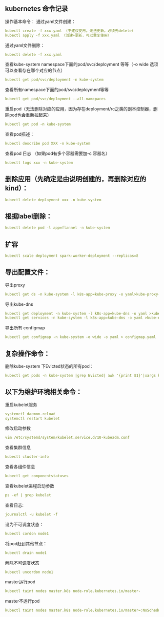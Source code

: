 kubernetes 命令记录
---
操作基本命令：
通过yaml文件创建：
```yaml
kubectl create -f xxx.yaml （不建议使用，无法更新，必须先delete）
kubectl apply -f xxx.yaml （创建+更新，可以重复使用）
```

通过yaml文件删除：
```yaml
kubectl delete -f xxx.yaml
```
查看kube-system namespace下面的pod/svc/deployment 等等（-o wide  选项可以查看存在哪个对应的节点）
```yaml
kubectl get pod/svc/deployment -n kube-system
```
查看所有namespace下面的pod/svc/deployment等等
```yaml
kubectl get pod/svc/deployment --all-namcpaces
```
重启pod（无法删除对应的应用，因为存在deployment/rc之类的副本控制器，删除pod也会重新拉起来）
```yaml
kubectl get pod -n kube-system
```
查看pod描述：
```yaml
kubectl describe pod XXX -n kube-system
```
查看pod 日志 （如果pod有多个容器需要加-c 容器名）
```yaml
kubectl logs xxx -n kube-system
```
## 删除应用（先确定是由说明创建的，再删除对应的kind）：
```yaml
kubectl delete deployment xxx -n kube-system
```
## 根据label删除：
```yaml
kubectl delete pod -l app=flannel -n kube-system
```
## 扩容
```yaml
kubectl scale deployment spark-worker-deployment --replicas=8
```
## 导出配置文件：
导出proxy
```yaml
kubectl get ds -n kube-system -l k8s-app=kube-proxy -o yaml>kube-proxy-ds.yaml
```
导出kube-dns
```yaml
kubectl get deployment -n kube-system -l k8s-app=kube-dns -o yaml >kube-dns-dp.yaml
kubectl get services -n kube-system -l k8s-app=kube-dns -o yaml >kube-dns-services.yaml
```
导出所有 configmap
```yaml
kubectl get configmap -n kube-system -o wide -o yaml > configmap.yaml
```

## 复杂操作命令：
删除kube-system 下Evicted状态的所有pod：
```yaml
kubectl get pods -n kube-system |grep Evicted| awk '{print $1}'|xargs kubectl delete pod  -n kube-system
```


## 以下为维护环境相关命令：

重启kubelet服务
```yaml
systemctl daemon-reload
systemctl restart kubelet
```
修改启动参数
```yaml
vim /etc/systemd/system/kubelet.service.d/10-kubeadm.conf
```
查看集群信息
```yaml
kubectl cluster-info
```
查看各组件信息
```yaml
kubectl get componentstatuses
```
查看kubelet进程启动参数
```yaml
ps -ef | grep kubelet
```
查看日志:
```yaml
journalctl -u kubelet -f
```

设为不可调度状态：
```yaml
kubectl cordon node1
```
将pod赶到其他节点：
```yaml
kubectl drain node1
```
解除不可调度状态
```yaml
kubectl uncordon node1
```
master运行pod
```yaml
kubectl taint nodes master.k8s node-role.kubernetes.io/master-
```
master不运行pod
```yaml
kubectl taint nodes master.k8s node-role.kubernetes.io/master=:NoSchedule
```